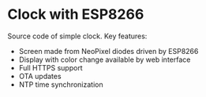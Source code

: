 # Clock with ESP8266
Source code of simple clock. Key features:
* Screen made from NeoPixel diodes driven by ESP8266
* Display with color change available by web interface
* Full HTTPS support
* OTA updates
* NTP time synchronization
